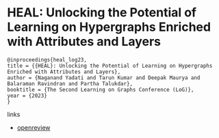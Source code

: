 # HEAL: Unlocking the Potential of Learning on Hypergraphs Enriched with Attributes and Layers

```
@inproceedings{heal_log23,
title = {{HEAL}: Unlocking the Potential of Learning on Hypergraphs Enriched with Attributes and Layers},
author = {Naganand Yadati and Tarun Kumar and Deepak Maurya and Balaraman Ravindran and Partha Talukdar},
booktitle = {The Second Learning on Graphs Conference (LoG)},
year = {2023}
}
```

links
- [openreview](https://openreview.net/forum?id=BUj4BqjGC3)

